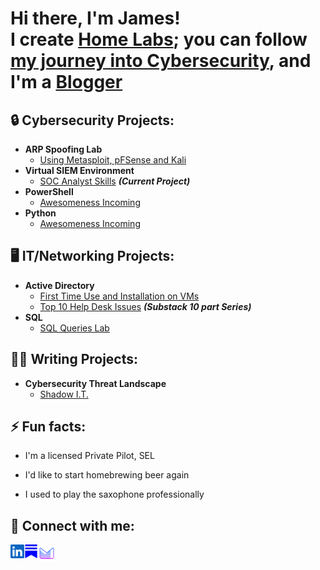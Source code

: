 <h1>Hi there, I'm James!<br/>I create <a href="https://github.com/MaLsR6053/MaLsR6053">Home Labs</a>; you can follow <a href="https://www.linkedin.com/in/james-d-shank">my journey into Cybersecurity</a>, and I'm a <a href="https://jshank.substack.com/">Blogger</a></h1>

<h2>🔒 Cybersecurity Projects:</h2>

- <b>ARP Spoofing Lab</b>
  - [Using Metasploit, pFSense and Kali](https://www.linkedin.com/pulse/arp-spoofing-lab-james-shank/)
- <b>Virtual SIEM Environment</b>
  - [SOC Analyst Skills]() <b><i>(Current Project)</i></b>
- <b>PowerShell</b>
  - [Awesomeness Incoming]()
- <b>Python</b>
  - [Awesomeness Incoming]()
 
<h2>🖥️ IT/Networking Projects:</h2>

- <b>Active Directory</b>
  - [First Time Use and Installation on VMs](https://www.linkedin.com/pulse/active-directory-home-lab-james-shank/)
  - [Top 10 Help Desk Issues](https://jshank.substack.com/p/my-active-directory-help-desk-homelab?r=2rhxwp) <b><i>(Substack 10 part Series)</i></b>
- <b>SQL</b>
  - [SQL Queries Lab](https://www.linkedin.com/pulse/my-hands-on-sql-home-lab-james-shank/)
 
<h2>✍🏼 Writing Projects:</h2>

- <b>Cybersecurity Threat Landscape</b>
  - [Shadow I.T.](https://github.com/MaLsR6053/Shadow-I.T)

<h2>⚡ Fun facts:</h2>

  - I'm a licensed Private Pilot, SEL
  
  - I'd like to start homebrewing beer again
    
  - I used to play the saxophone professionally


<h2> 🤳 Connect with me:</h2>

[<img align="left" alt="JamesShank | LinkedIn" width="22px" src="https://github.com/MaLsR6053/Icons/blob/main/linkedin-color.svg" />][linkedin]
[<img align="left" alt="JamesShank | Substack" width="22px" src="https://github.com/MaLsR6053/Icons/blob/main/substack-blue.svg" />][substack]
[<img align="left" alt="JamesShank | ProtonMail" width="28px" src="https://github.com/MaLsR6053/Icons/blob/main/icons8-protonmail.svg" />][protonmail]


[linkedin]: https://www.linkedin.com/in/james-d-shank
[substack]: https://jshank.substack.com
[protonmail]: mailto:jds_business@proton.me

<!--
**joshmadakor1/joshmadakor1** is a ✨ _special_ ✨ repository because its `README.md` (this file) appears on your GitHub profile.

Here are some ideas to get you started:

- 🔭 I’m currently working on ...
- 🌱 I’m currently learning ...
- 👯 I’m looking to collaborate on ...
- 🤔 I’m looking for help with ...
- 💬 Ask me about ...
- 📫 How to reach me: ...
- 😄 Pronouns: ...
- ⚡ Fun fact: ...
-->
